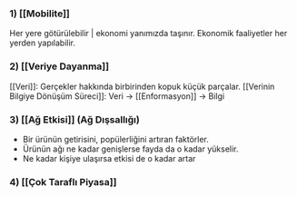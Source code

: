### 1) [[Mobilite]]
Her yere götürülebilir | ekonomi yanımızda taşınır.
Ekonomik faaliyetler her yerden yapılabilir.
### 2) [[Veriye Dayanma]]
[[Veri]]: Gerçekler hakkında birbirinden kopuk küçük parçalar.
[[Verinin Bilgiye Dönüşüm Süreci]]: Veri -> [[Enformasyon]] -> Bilgi
### 3) [[Ağ Etkisi]] (Ağ Dışsallığı)
- Bir ürünün getirisini, popülerliğini artıran faktörler.
- Ürünün ağı ne kadar genişlerse fayda da o kadar yükselir.
- Ne kadar kişiye ulaşırsa etkisi de o kadar artar
### 4) [[Çok Taraflı Piyasa]]